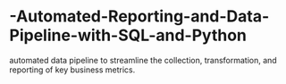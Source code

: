 # -Automated-Reporting-and-Data-Pipeline-with-SQL-and-Python
 automated data pipeline to streamline the collection, transformation, and reporting of key business metrics.
